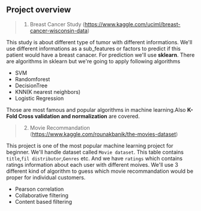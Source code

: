 ## Project overview 

> 1. Breast Cancer Study (https://www.kaggle.com/uciml/breast-cancer-wisconsin-data) 

This study is about different type of tumor with different informations. We'll use different informations as a sub_features or factors to predict if this patient would have a breast canacer. For prediction we'll use **sklearn**. There are algorithms in sklearn but we're going to apply following algorithms 

- SVM
- Randomforest
- DecisionTree
- KNN(K nearest neighbors) 
- Logistic Regression

Those are most famous and popular algorithms in machine learning.Also **K-Fold Cross validation and normalization** are covered.


> 2. Movie Recommandation (https://www.kaggle.com/rounakbanik/the-movies-dataset)

This project is one of the most popular machine learning project for beginner. We'll handle dataset called `Movie dataset`. This table contains `title`,`fil distributor`,`Genres` etc. And we have `ratings` which contains ratings information about each user with different moives. We'll use 3 different kind of algorithm to guess which movie recommandation would be proper for individual customers.

- Pearson correlation 
- Collaborative filtering
- Content based filtering 
